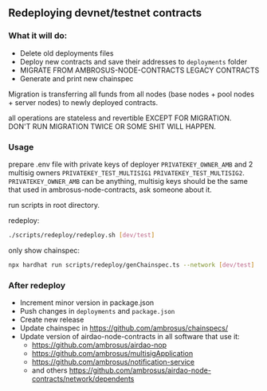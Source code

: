## Redeploying devnet/testnet contracts

### What it will do:
- Delete old deployments files
- Deploy new contracts and save their addresses to `deployments` folder
- MIGRATE FROM AMBROSUS-NODE-CONTRACTS LEGACY CONTRACTS
- Generate and print new chainspec

Migration is transferring all funds from all nodes (base nodes + pool nodes + server nodes) to newly deployed contracts.

all operations are stateless and revertible EXCEPT FOR MIGRATION.   
DON'T RUN MIGRATION TWICE OR SOME SHIT WILL HAPPEN. 

### Usage

prepare .env file with private keys of deployer `PRIVATEKEY_OWNER_AMB` and 2 multisig owners `PRIVATEKEY_TEST_MULTISIG1` `PRIVATEKEY_TEST_MULTISIG2`.  
`PRIVATEKEY_OWNER_AMB` can be anything, multisig keys should be the same that used in ambrosus-node-contracts, ask someone about it. 


run scripts in root directory.

redeploy:
```bash
./scripts/redeploy/redeploy.sh [dev/test]
```

only show chainspec:
```bash
npx hardhat run scripts/redeploy/genChainspec.ts --network [dev/test]
```

### After redeploy

- Increment minor version in package.json
- Push changes in `deployments` and `package.json`
- Create new release
- Update chainspec in https://github.com/ambrosus/chainspecs/
- Update version of airdao-node-contracts in all software that use it:
  - https://github.com/ambrosus/airdao-nop
  - https://github.com/ambrosus/multisigApplication
  - https://github.com/ambrosus/notification-service
  - and others https://github.com/ambrosus/airdao-node-contracts/network/dependents
